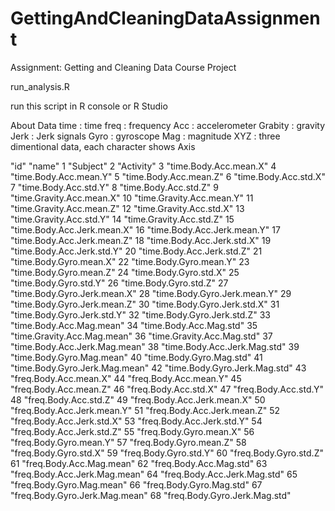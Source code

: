 # GettingAndCleaningDataAssignment
Assignment: Getting and Cleaning Data Course Project

run_analysis.R

run this script in R console or R Studio

About Data
time    : time
freq    : frequency
Acc     : accelerometer
Grabity : gravity
Jerk    : Jerk signals
Gyro    : gyroscope
Mag     : magnitude
XYZ     : three dimentional data, each character shows Axis

"id" "name"
1 "Subject"
2 "Activity"
3 "time.Body.Acc.mean.X"
4 "time.Body.Acc.mean.Y"
5 "time.Body.Acc.mean.Z"
6 "time.Body.Acc.std.X"
7 "time.Body.Acc.std.Y"
8 "time.Body.Acc.std.Z"
9 "time.Gravity.Acc.mean.X"
10 "time.Gravity.Acc.mean.Y"
11 "time.Gravity.Acc.mean.Z"
12 "time.Gravity.Acc.std.X"
13 "time.Gravity.Acc.std.Y"
14 "time.Gravity.Acc.std.Z"
15 "time.Body.Acc.Jerk.mean.X"
16 "time.Body.Acc.Jerk.mean.Y"
17 "time.Body.Acc.Jerk.mean.Z"
18 "time.Body.Acc.Jerk.std.X"
19 "time.Body.Acc.Jerk.std.Y"
20 "time.Body.Acc.Jerk.std.Z"
21 "time.Body.Gyro.mean.X"
22 "time.Body.Gyro.mean.Y"
23 "time.Body.Gyro.mean.Z"
24 "time.Body.Gyro.std.X"
25 "time.Body.Gyro.std.Y"
26 "time.Body.Gyro.std.Z"
27 "time.Body.Gyro.Jerk.mean.X"
28 "time.Body.Gyro.Jerk.mean.Y"
29 "time.Body.Gyro.Jerk.mean.Z"
30 "time.Body.Gyro.Jerk.std.X"
31 "time.Body.Gyro.Jerk.std.Y"
32 "time.Body.Gyro.Jerk.std.Z"
33 "time.Body.Acc.Mag.mean"
34 "time.Body.Acc.Mag.std"
35 "time.Gravity.Acc.Mag.mean"
36 "time.Gravity.Acc.Mag.std"
37 "time.Body.Acc.Jerk.Mag.mean"
38 "time.Body.Acc.Jerk.Mag.std"
39 "time.Body.Gyro.Mag.mean"
40 "time.Body.Gyro.Mag.std"
41 "time.Body.Gyro.Jerk.Mag.mean"
42 "time.Body.Gyro.Jerk.Mag.std"
43 "freq.Body.Acc.mean.X"
44 "freq.Body.Acc.mean.Y"
45 "freq.Body.Acc.mean.Z"
46 "freq.Body.Acc.std.X"
47 "freq.Body.Acc.std.Y"
48 "freq.Body.Acc.std.Z"
49 "freq.Body.Acc.Jerk.mean.X"
50 "freq.Body.Acc.Jerk.mean.Y"
51 "freq.Body.Acc.Jerk.mean.Z"
52 "freq.Body.Acc.Jerk.std.X"
53 "freq.Body.Acc.Jerk.std.Y"
54 "freq.Body.Acc.Jerk.std.Z"
55 "freq.Body.Gyro.mean.X"
56 "freq.Body.Gyro.mean.Y"
57 "freq.Body.Gyro.mean.Z"
58 "freq.Body.Gyro.std.X"
59 "freq.Body.Gyro.std.Y"
60 "freq.Body.Gyro.std.Z"
61 "freq.Body.Acc.Mag.mean"
62 "freq.Body.Acc.Mag.std"
63 "freq.Body.Acc.Jerk.Mag.mean"
64 "freq.Body.Acc.Jerk.Mag.std"
65 "freq.Body.Gyro.Mag.mean"
66 "freq.Body.Gyro.Mag.std"
67 "freq.Body.Gyro.Jerk.Mag.mean"
68 "freq.Body.Gyro.Jerk.Mag.std"
